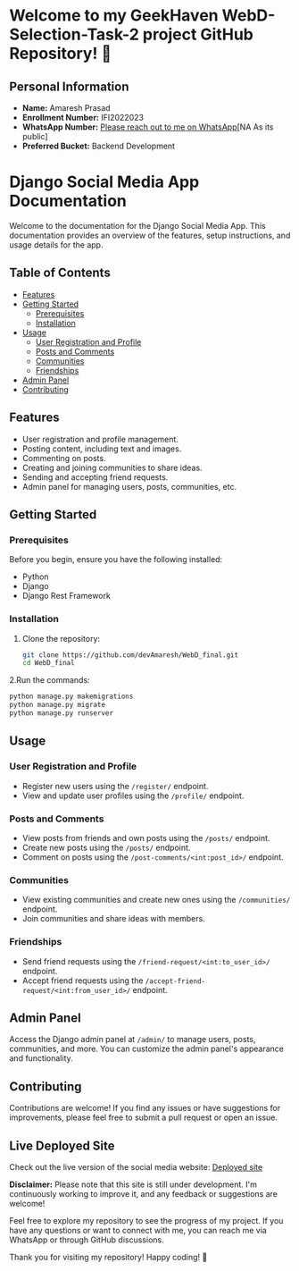 # Welcome to my GeekHaven WebD-Selection-Task-2 project GitHub Repository! 👋

## Personal Information
- **Name:** Amaresh Prasad
- **Enrollment Number:** IFI2022023
- **WhatsApp Number:** [Please reach out to me on WhatsApp](https://www.whatsapp.com/)[NA As its public]
- **Preferred Bucket:** Backend Development


# Django Social Media App Documentation

Welcome to the documentation for the Django Social Media App. This documentation provides an overview of the features, setup instructions, and usage details for the app.

## Table of Contents

- [Features](#features)
- [Getting Started](#getting-started)
  - [Prerequisites](#prerequisites)
  - [Installation](#installation)
- [Usage](#usage)
  - [User Registration and Profile](#user-registration-and-profile)
  - [Posts and Comments](#posts-and-comments)
  - [Communities](#communities)
  - [Friendships](#friendships)
- [Admin Panel](#admin-panel)
- [Contributing](#contributing)

## Features

- User registration and profile management.
- Posting content, including text and images.
- Commenting on posts.
- Creating and joining communities to share ideas.
- Sending and accepting friend requests.
- Admin panel for managing users, posts, communities, etc.

## Getting Started

### Prerequisites

Before you begin, ensure you have the following installed:

- Python
- Django
- Django Rest Framework

### Installation

1. Clone the repository:

   ```sh
   git clone https://github.com/devAmaresh/WebD_final.git
   cd WebD_final
2.Run the commands:
```sh
python manage.py makemigrations
python manage.py migrate
python manage.py runserver
``` 

## Usage

### User Registration and Profile

- Register new users using the `/register/` endpoint.
- View and update user profiles using the `/profile/` endpoint.

### Posts and Comments

- View posts from friends and own posts using the `/posts/` endpoint.
- Create new posts using the `/posts/` endpoint.
- Comment on posts using the `/post-comments/<int:post_id>/` endpoint.

### Communities

- View existing communities and create new ones using the `/communities/` endpoint.
- Join communities and share ideas with members.

### Friendships

- Send friend requests using the `/friend-request/<int:to_user_id>/` endpoint.
- Accept friend requests using the `/accept-friend-request/<int:from_user_id>/` endpoint.

## Admin Panel

Access the Django admin panel at `/admin/` to manage users, posts, communities, and more. You can customize the admin panel's appearance and functionality.

## Contributing

Contributions are welcome! If you find any issues or have suggestions for improvements, please feel free to submit a pull request or open an issue.

## Live Deployed Site

Check out the live version of the social media website: <a href="https://amareshh.pythonanywhere.com/" target="_blank">Deployed site</a>

**Disclaimer:** Please note that this site is still under development. I'm continuously working to improve it, and any feedback or suggestions are welcome!

Feel free to explore my repository to see the progress of my project. If you have any questions or want to connect with me, you can reach me via WhatsApp or through GitHub discussions.

Thank you for visiting my repository! Happy coding! 🚀
